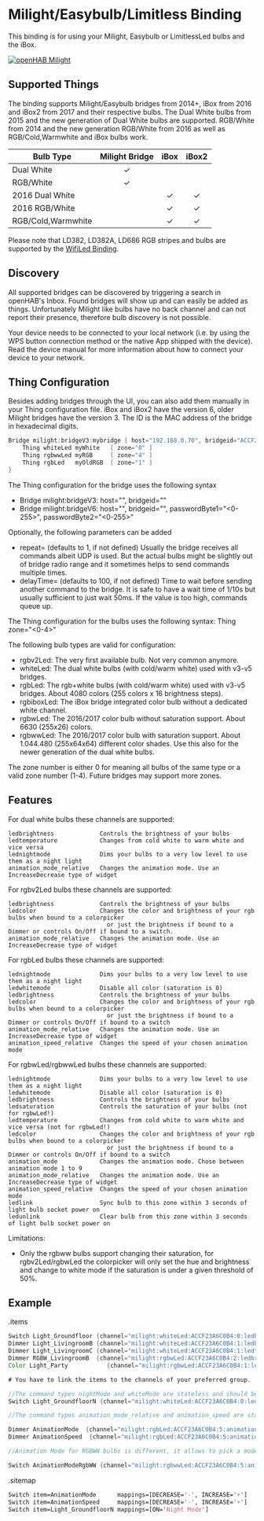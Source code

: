 # Milight/Easybulb/Limitless Binding

This binding is for using your Milight, Easybulb or LimitlessLed bulbs and the iBox.

[![openHAB Milight](https://img.youtube.com/vi/zNe9AkQbfmc/0.jpg)](https://www.youtube.com/watch?v=zNe9AkQbfmc)

## Supported Things

The binding supports Milight/Easybulb bridges from 2014+, iBox from 2016 and iBox2 from 2017 and their respective bulbs.
The Dual White bulbs from 2015 and the new generation of Dual White bulbs are supported.
RGB/White from 2014 and the new generation RGB/White from 2016 as well as RGB/Cold,Warmwhite and iBox bulbs work.

| Bulb Type          | Milight Bridge | iBox  | iBox2 |
|--------------------|:--------------:|:-----:|:-----:|
| Dual White         |       ✓        |       |       |
| RGB/White          |       ✓        |       |       |
| 2016 Dual White    |                |   ✓   |   ✓   |
| 2016 RGB/White     |                |   ✓   |   ✓   |
| RGB/Cold,Warmwhite |                |   ✓   |   ✓   |

Please note that LD382, LD382A, LD686 RGB stripes and bulbs are supported by the
[WifiLed Binding](https://www.openhab.org/addons/bindings/wifiled/).

## Discovery

All supported bridges can be discovered by triggering a search in openHAB's Inbox.
Found bridges will show up and can easily be added as things.
Unfortunately Milight like bulbs have no back channel and can not report their presence, therefore
bulb discovery is not possible.

Your device needs to be connected to your local network (i.e. by using the WPS button connection method or the native App shipped with the device).
Read the device manual for more information about how to connect your device to your network.

## Thing Configuration

Besides adding bridges through the UI, you can also add them manually in your Thing
configuration file.
iBox and iBox2 have the version 6, older Milight bridges have the version 3.
The ID is the MAC address of the bridge in hexadecimal digits.

```java
Bridge milight:bridgeV3:mybridge [ host="192.168.0.70", bridgeid="ACCF23A6C0B4", passwordByte1=0, passwordByte2=0, repeat=2, delayTime=75 ] {
    Thing whiteLed myWhite   [ zone="0" ]
    Thing rgbwwLed myRGB     [ zone="4" ]
    Thing rgbLed   myOldRGB  [ zone="1" ]
}
```

The Thing configuration for the bridge uses the following syntax

- Bridge milight:bridgeV3:<any name> host="<IP-Address of bridge>", bridgeid="<mac>"
- Bridge milight:bridgeV6:<any name> host="<IP-Address of bridge>", bridgeid="<mac>", passwordByte1="<0-255>", passwordByte2="<0-255>"

Optionally, the following parameters can be added

- repeat=<integer> (defaults to 1, if not defined)
  Usually the bridge receives all commands albeit UDP is used. But the actual bulbs might be slightly out of bridge radio range and it sometimes helps to send commands multiple times.
- delayTime=<integer for ms> (defaults to 100, if not defined)
  Time to wait before sending another command to the bridge. It is safe to have a wait time of 1/10s but usually sufficient to just wait 50ms. If the value is too high, commands queue up.

The Thing configuration for the bulbs uses the following syntax:
Thing <type of bulb> <any name> zone="<0-4>"

The following bulb types are valid for configuration:

- rgbv2Led:   The very first available bulb. Not very common anymore.
- whiteLed:   The dual white bulbs (with cold/warm white) used with v3-v5 bridges.
- rgbLed:     The rgb+white bulbs (with cold/warm white) used with v3-v5 bridges. About 4080 colors (255 colors x 16 brightness steps).
- rgbiboxLed: The iBox bridge integrated color bulb without a dedicated white channel.
- rgbwLed:    The 2016/2017 color bulb without saturation support. About 6630 (255x26) colors.
- rgbwwLed:   The 2016/2017 color bulb with saturation support. About 1.044.480 (255x64x64) different color shades. Use this also for the newer generation of the dual white bulbs.

The zone number is either 0 for meaning all bulbs of the same type or a valid zone number (1-4).
Future bridges may support more zones.

## Features

For dual white bulbs these channels are supported:

```text
ledbrightness             Controls the brightness of your bulbs
ledtemperature            Changes from cold white to warm white and vice versa
lednightmode              Dims your bulbs to a very low level to use them as a night light
animation_mode_relative   Changes the animation mode. Use an IncreaseDecrease type of widget
```

For rgbv2Led bulbs these channels are supported:

```text
ledbrightness             Controls the brightness of your bulbs
ledcolor                  Changes the color and brightness of your rgb bulbs when bound to a colorpicker
                            or just the brightness if bound to a Dimmer or controls On/Off if bound to a switch.
animation_mode_relative   Changes the animation mode. Use an IncreaseDecrease type of widget
```

For rgbLed bulbs these channels are supported:

```text
lednightmode              Dims your bulbs to a very low level to use them as a night light
ledwhitemode              Disable all color (saturation is 0)
ledbrightness             Controls the brightness of your bulbs
ledcolor                  Changes the color and brightness of your rgb bulbs when bound to a colorpicker
                            or just the brightness if bound to a Dimmer or controls On/Off if bound to a switch
animation_mode_relative   Changes the animation mode. Use an IncreaseDecrease type of widget
animation_speed_relative  Changes the speed of your chosen animation mode
```

For rgbwLed/rgbwwLed bulbs these channels are supported:

```text
lednightmode              Dims your bulbs to a very low level to use them as a night light
ledwhitemode              Disable all color (saturation is 0)
ledbrightness             Controls the brightness of your bulbs
ledsaturation             Controls the saturation of your bulbs (not for rgbwLed!)
ledtemperature            Changes from cold white to warm white and vice versa (not for rgbwLed!)
ledcolor                  Changes the color and brightness of your rgb bulbs when bound to a colorpicker
                            or just the brightness if bound to a Dimmer or controls On/Off if bound to a switch
animation_mode            Changes the animation mode. Chose between animation mode 1 to 9
animation_mode_relative   Changes the animation mode. Use an IncreaseDecrease type of widget
animation_speed_relative  Changes the speed of your chosen animation mode
ledlink                   Sync bulb to this zone within 3 seconds of light bulb socket power on
ledunlink                 Clear bulb from this zone within 3 seconds of light bulb socket power on
```

Limitations:

- Only the rgbww bulbs support changing their saturation, for rgbv2Led/rgbwLed the colorpicker will only set the hue and brightness and change to white mode if the saturation is under a given threshold of 50%.

## Example

.items

```java
Switch Light_Groundfloor {channel="milight:whiteLed:ACCF23A6C0B4:0:ledbrightness"}  //Switch for all white bulbs
Dimmer Light_LivingroomB {channel="milight:whiteLed:ACCF23A6C0B4:1:ledbrightness"}  //Dimmer changing brightness for bulb in zone 1
Dimmer Light_LivingroomC {channel="milight:whiteLed:ACCF23A6C0B4:1:ledtemperature"} //Dimmer changing colorTemperature for bulb in zone 1
Dimmer RGBW_LivingroomB  {channel="milight:rgbwLed:ACCF23A6C0B4:2:ledbrightness"}   //Dimmer changing brightness for RGBW bulb in zone 2
Color Light_Party           {channel="milight:rgbwLed:ACCF23A6C0B4:1:ledcolor"}        //Colorpicker for rgb bulbs

# You have to link the items to the channels of your preferred group.

//The command types nightMode and whiteMode are stateless and should be configured as pushbuttons as they only support a trigger action:
Switch Light_GroundfloorN {channel="milight:whiteLed:ACCF23A6C0B4:0:lednightmode", autoupdate="false"} //Activate the NightMode for all bulbs

//The command types animation_mode_relative and animation_speed are stateless and should be configured as pushbuttons as they only support INCREASE and DECREASE commands:

Dimmer AnimationMode  {channel="milight:rgbLed:ACCF23A6C0B4:5:animation_mode_relative", autoupdate="false"}
Dimmer AnimationSpeed  {channel="milight:rgbLed:ACCF23A6C0B4:5:animation_speed", autoupdate="false"}

//Animation Mode for RGBWW bulbs is different, it allows to pick a mode directly.

Switch AnimationModeRgbWW {channel="milight:rgbwwLed:ACCF23A6C0B4:5:animation_mode"}
```

.sitemap

```perl
Switch item=AnimationMode      mappings=[DECREASE='-', INCREASE='+']
Switch item=AnimationSpeed     mappings=[DECREASE='-', INCREASE='+']
Switch item=Light_GroundfloorN mappings=[ON='Night Mode']
```
